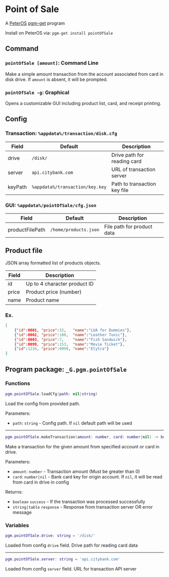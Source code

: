 # Point of Sale

A [PeterOS](https://github.com/Platratio34/peterOS) [pgm-get](https://github.com/peterOS-pgm-get/pgm-get) program

Install on PeterOS via:
`pgm-get install pointOfSale`

## Command

### `pointOfSale [amount]`: Command Line

Make a simple amount transaction from the account associated from card in disk drive. If `amount` is absent, it will be prompted.

### `pointOfSale -g`: Graphical

Opens a customizable GUI including product list, card, and receipt printing.


## Config

### Transaction: `%appdata%/transaction/disk.cfg`

| Field            | Default                         | Description                 |
| ---------------- | ------------------------------- | --------------------------- |
|  drive           | `/disk/`                        | Drive path for reading card |
|  server          | `api.citybank.com`              | URL of transaction server   |
|  keyPath         | `%appdata%/transaction/key.key` | Path to transaction key file |

### GUI: `%appdata%/pointOfSale/cfg.json`

| Field           | Default               | Description                |
| --------------- | --------------------- | -------------------------- |
| productFilePath | `/home/products.json` | File path for product data |

## Product file

JSON array formatted list of products objects.

| Field | Description                  |
| ----- | ---------------------------- |
| id    | Up to 4 character product ID |
| price | Product price (number)       |
| name  | Product name                 |

### Ex.

``` json
[
    {"id":0001, "price":32,   "name":"LUA for Dummies"},
    {"id":0002, "price":100,  "name":"Leather Tunic"},
    {"id":0003, "price":7,    "name":"Fish Sandwich"},
    {"id":0099, "price":153,  "name":"Movie Ticket"},
    {"id":1234, "price":9999, "name":"Elytra"}
]
```

## Program package: `_G.pgm.pointOfSale`

### Functions

```lua
pgm.pointOfSale.loadCfg(path: nil|string)
```

Load the config from provided path.

Parameters:
- `path`: `string` - Config path. If `nil` default path will be used

---

```lua
pgm.pointOfSale.makeTransaction(amount: number, card: number|nil) -> boolean, string|table
```

Make a transaction for the given amount from specified account or card in drive.

Parameters:
- `amount`: `number` - Transaction amount (Must be greater than 0)
- `card`: `number|nil` - Bank card key for origin account. If `nil`, it will be read from card in drive in config

Returns:
- `boolean` `success` - If the transaction was processed successfully
- `string|table` `response` - Response from transaction server OR error message

### Variables

```lua
pgm.pointOfSale.drive: string = '/disk/'
```

Loaded from config `drive` field.
Drive path for reading card data

---

```lua
pgm.pointOfSale.server: string = 'api.citybank.com'
```

Loaded from config `server` field.
URL for transaction API server

